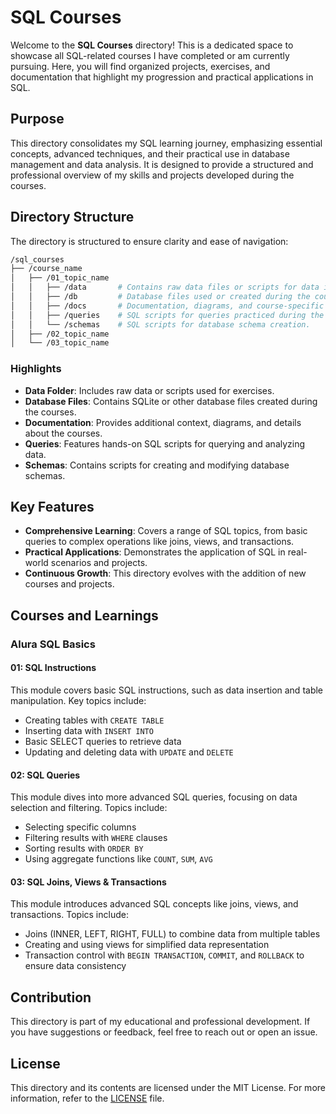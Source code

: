 # SQL Courses

Welcome to the **SQL Courses** directory! This is a dedicated space to showcase all SQL-related courses I have completed or am currently pursuing. Here, you will find organized projects, exercises, and documentation that highlight my progression and practical applications in SQL.

## Purpose

This directory consolidates my SQL learning journey, emphasizing essential concepts, advanced techniques, and their practical use in database management and data analysis. It is designed to provide a structured and professional overview of my skills and projects developed during the courses.

## Directory Structure

The directory is structured to ensure clarity and ease of navigation:

```bash
/sql_courses
├── /course_name
│   ├── /01_topic_name
│   │   ├── /data       # Contains raw data files or scripts for data insertion.
│   │   ├── /db         # Database files used or created during the course.
│   │   ├── /docs       # Documentation, diagrams, and course-specific README files.
│   │   ├── /queries    # SQL scripts for queries practiced during the course.
│   │   └── /schemas    # SQL scripts for database schema creation.
│   ├── /02_topic_name
│   └── /03_topic_name
```

### Highlights

- **Data Folder**: Includes raw data or scripts used for exercises.
- **Database Files**: Contains SQLite or other database files created during the courses.
- **Documentation**: Provides additional context, diagrams, and details about the courses.
- **Queries**: Features hands-on SQL scripts for querying and analyzing data.
- **Schemas**: Contains scripts for creating and modifying database schemas.

## Key Features

- **Comprehensive Learning**: Covers a range of SQL topics, from basic queries to complex operations like joins, views, and transactions.
- **Practical Applications**: Demonstrates the application of SQL in real-world scenarios and projects.
- **Continuous Growth**: This directory evolves with the addition of new courses and projects.

## Courses and Learnings

### Alura SQL Basics

#### 01: SQL Instructions
This module covers basic SQL instructions, such as data insertion and table manipulation. Key topics include:
- Creating tables with `CREATE TABLE`
- Inserting data with `INSERT INTO`
- Basic SELECT queries to retrieve data
- Updating and deleting data with `UPDATE` and `DELETE`

#### 02: SQL Queries
This module dives into more advanced SQL queries, focusing on data selection and filtering. Topics include:
- Selecting specific columns
- Filtering results with `WHERE` clauses
- Sorting results with `ORDER BY`
- Using aggregate functions like `COUNT`, `SUM`, `AVG`

#### 03: SQL Joins, Views & Transactions
This module introduces advanced SQL concepts like joins, views, and transactions. Topics include:
- Joins (INNER, LEFT, RIGHT, FULL) to combine data from multiple tables
- Creating and using views for simplified data representation
- Transaction control with `BEGIN TRANSACTION`, `COMMIT`, and `ROLLBACK` to ensure data consistency

## Contribution

This directory is part of my educational and professional development. If you have suggestions or feedback, feel free to reach out or open an issue.

## License

This directory and its contents are licensed under the MIT License. For more information, refer to the [LICENSE](../LICENSE) file.

